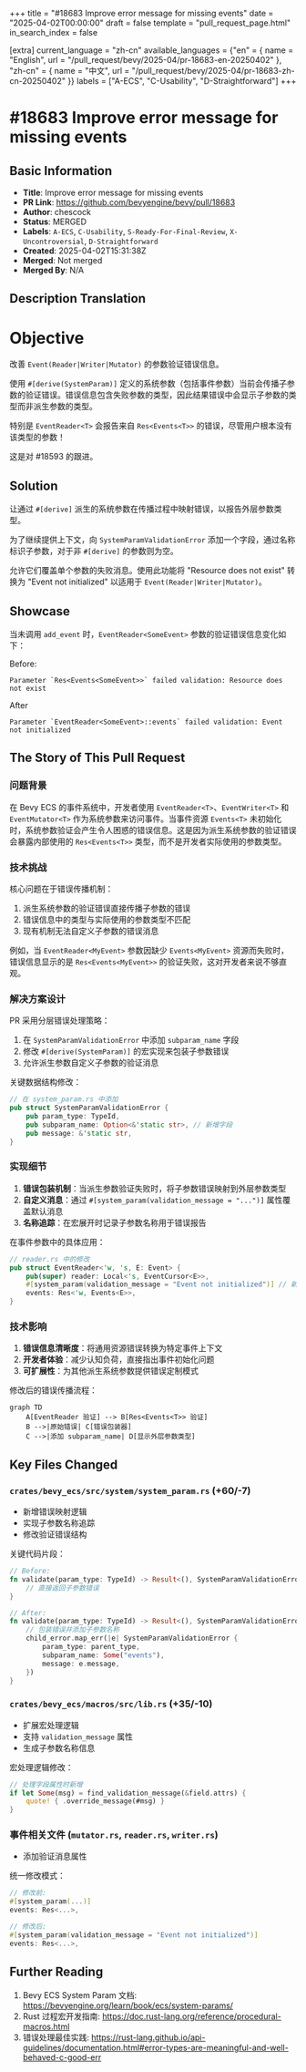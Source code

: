 +++
title = "#18683 Improve error message for missing events"
date = "2025-04-02T00:00:00"
draft = false
template = "pull_request_page.html"
in_search_index = false

[extra]
current_language = "zh-cn"
available_languages = {"en" = { name = "English", url = "/pull_request/bevy/2025-04/pr-18683-en-20250402" }, "zh-cn" = { name = "中文", url = "/pull_request/bevy/2025-04/pr-18683-zh-cn-20250402" }}
labels = ["A-ECS", "C-Usability", "D-Straightforward"]
+++

# #18683 Improve error message for missing events

## Basic Information
- **Title**: Improve error message for missing events
- **PR Link**: https://github.com/bevyengine/bevy/pull/18683
- **Author**: chescock
- **Status**: MERGED
- **Labels**: `A-ECS`, `C-Usability`, `S-Ready-For-Final-Review`, `X-Uncontroversial`, `D-Straightforward`
- **Created**: 2025-04-02T15:31:38Z
- **Merged**: Not merged
- **Merged By**: N/A

## Description Translation
# Objective

改善 `Event(Reader|Writer|Mutator)` 的参数验证错误信息。

使用 `#[derive(SystemParam)]` 定义的系统参数（包括事件参数）当前会传播子参数的验证错误。错误信息包含失败参数的类型，因此结果错误中会显示子参数的类型而非派生参数的类型。

特别是 `EventReader<T>` 会报告来自 `Res<Events<T>>` 的错误，尽管用户根本没有该类型的参数！

这是对 #18593 的跟进。

## Solution

让通过 `#[derive]` 派生的系统参数在传播过程中映射错误，以报告外层参数类型。

为了继续提供上下文，向 `SystemParamValidationError` 添加一个字段，通过名称标识子参数，对于非 `#[derive]` 的参数则为空。

允许它们覆盖单个参数的失败消息。使用此功能将 "Resource does not exist" 转换为 "Event not initialized" 以适用于 `Event(Reader|Writer|Mutator)`。

## Showcase

当未调用 `add_event` 时，`EventReader<SomeEvent>` 参数的验证错误信息变化如下：

Before: 
```
Parameter `Res<Events<SomeEvent>>` failed validation: Resource does not exist
```

After
```
Parameter `EventReader<SomeEvent>::events` failed validation: Event not initialized
```

## The Story of This Pull Request

### 问题背景
在 Bevy ECS 的事件系统中，开发者使用 `EventReader<T>`、`EventWriter<T>` 和 `EventMutator<T>` 作为系统参数来访问事件。当事件资源 `Events<T>` 未初始化时，系统参数验证会产生令人困惑的错误信息。这是因为派生系统参数的验证错误会暴露内部使用的 `Res<Events<T>>` 类型，而不是开发者实际使用的参数类型。

### 技术挑战
核心问题在于错误传播机制：
1. 派生系统参数的验证错误直接传播子参数的错误
2. 错误信息中的类型与实际使用的参数类型不匹配
3. 现有机制无法自定义子参数的错误消息

例如，当 `EventReader<MyEvent>` 参数因缺少 `Events<MyEvent>` 资源而失败时，错误信息显示的是 `Res<Events<MyEvent>>` 的验证失败，这对开发者来说不够直观。

### 解决方案设计
PR 采用分层错误处理策略：
1. 在 `SystemParamValidationError` 中添加 `subparam_name` 字段
2. 修改 `#[derive(SystemParam)]` 的宏实现来包装子参数错误
3. 允许派生参数自定义子参数的验证消息

关键数据结构修改：
```rust
// 在 system_param.rs 中添加
pub struct SystemParamValidationError {
    pub param_type: TypeId,
    pub subparam_name: Option<&'static str>, // 新增字段
    pub message: &'static str,
}
```

### 实现细节
1. **错误包装机制**：当派生参数验证失败时，将子参数错误映射到外层参数类型
2. **自定义消息**：通过 `#[system_param(validation_message = "...")]` 属性覆盖默认消息
3. **名称追踪**：在宏展开时记录子参数名称用于错误报告

在事件参数中的具体应用：
```rust
// reader.rs 中的修改
pub struct EventReader<'w, 's, E: Event> {
    pub(super) reader: Local<'s, EventCursor<E>>,
    #[system_param(validation_message = "Event not initialized")] // 新增属性
    events: Res<'w, Events<E>>,
}
```

### 技术影响
1. **错误信息清晰度**：将通用资源错误转换为特定事件上下文
2. **开发者体验**：减少认知负荷，直接指出事件初始化问题
3. **可扩展性**：为其他派生系统参数提供错误定制模式

修改后的错误传播流程：
```mermaid
graph TD
    A[EventReader 验证] --> B[Res<Events<T>> 验证]
    B -->|原始错误| C[错误包装器]
    C -->|添加 subparam_name| D[显示外层参数类型]
```

## Key Files Changed

### `crates/bevy_ecs/src/system/system_param.rs` (+60/-7)
- 新增错误映射逻辑
- 实现子参数名称追踪
- 修改验证错误结构

关键代码片段：
```rust
// Before:
fn validate(param_type: TypeId) -> Result<(), SystemParamValidationError> {
    // 直接返回子参数错误
}

// After:
fn validate(param_type: TypeId) -> Result<(), SystemParamValidationError> {
    // 包装错误并添加子参数名称
    child_error.map_err(|e| SystemParamValidationError {
        param_type: parent_type,
        subparam_name: Some("events"),
        message: e.message,
    })
}
```

### `crates/bevy_ecs/macros/src/lib.rs` (+35/-10)
- 扩展宏处理逻辑
- 支持 `validation_message` 属性
- 生成子参数名称信息

宏处理逻辑修改：
```rust
// 处理字段属性时新增
if let Some(msg) = find_validation_message(&field.attrs) {
    quote! { .override_message(#msg) }
}
```

### 事件相关文件 (`mutator.rs`, `reader.rs`, `writer.rs`)
- 添加验证消息属性

统一修改模式：
```rust
// 修改前:
#[system_param(...)]
events: Res<...>,

// 修改后:
#[system_param(validation_message = "Event not initialized")]
events: Res<...>,
```

## Further Reading
1. Bevy ECS System Param 文档: https://bevyengine.org/learn/book/ecs/system-params/
2. Rust 过程宏开发指南: https://doc.rust-lang.org/reference/procedural-macros.html
3. 错误处理最佳实践: https://rust-lang.github.io/api-guidelines/documentation.html#error-types-are-meaningful-and-well-behaved-c-good-err